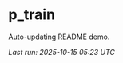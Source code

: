 # p_train

Auto-updating README demo.

<!--START_SECTION:status-->
_Last run: 2025-10-15 05:23 UTC_
<!--END_SECTION:status-->
































































































































































































































































































































































































































































































































































































































































































































































































































































































































































































































































































































































































































